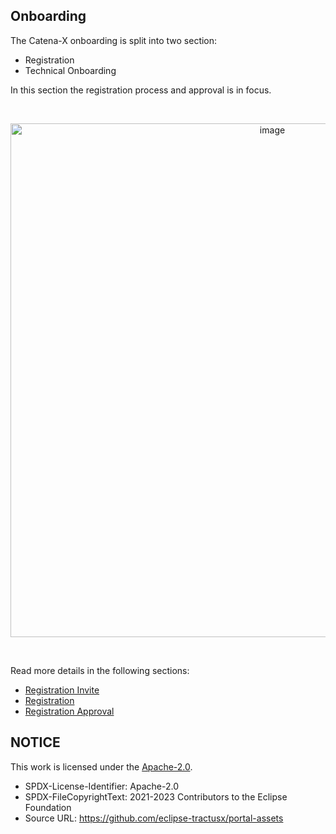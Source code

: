 ## Onboarding

The Catena-X onboarding is split into two section:

- Registration
- Technical Onboarding

In this section the registration process and approval is in focus.

<br>
<p align="center">
<img width="822" alt="image" src="https://user-images.githubusercontent.com/94133633/220176825-cc77cd1f-f1bd-450a-b08c-ce5fe0b5908d.png">
</p>
<br>

Read more details in the following sections:

- [Registration Invite](./01.%20Registration%20Invite/)
- [Registration](./02.%20Registration/)
- [Registration Approval](./03.%20Registration%20Approval/)

## NOTICE

This work is licensed under the [Apache-2.0](https://www.apache.org/licenses/LICENSE-2.0).

- SPDX-License-Identifier: Apache-2.0
- SPDX-FileCopyrightText: 2021-2023 Contributors to the Eclipse Foundation
- Source URL: https://github.com/eclipse-tractusx/portal-assets
